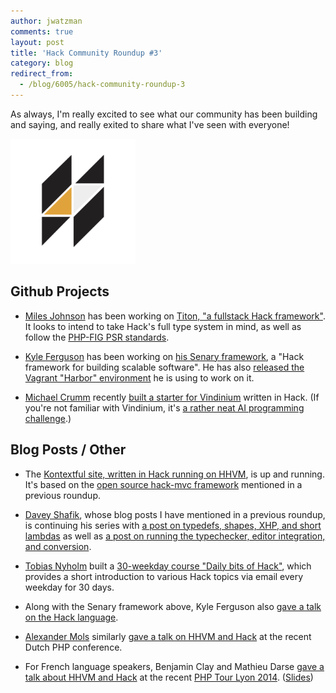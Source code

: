 ```yaml
---
author: jwatzman
comments: true
layout: post
title: 'Hack Community Roundup #3'
category: blog
redirect_from:
  - /blog/6005/hack-community-roundup-3
---
```


As always, I'm really excited to see what our community has been building and saying, and really exited to share what I've seen with everyone!

<img src="/static/logo.svg" alt="Hack Logo" style="width: 200px;"/>

<!--truncate-->

## Github Projects

  * [Miles Johnson](https://github.com/milesj) has been working on [Titon, "a fullstack Hack framework"](https://github.com/titon/framework). It looks to intend to take Hack's full type system in mind, as well as follow the [PHP-FIG PSR standards](http://www.php-fig.org/).

  * [Kyle Ferguson](https://github.com/kyleferguson) has been working on [his Senary framework](https://github.com/senary/core), a "Hack framework for building scalable software". He has also [released the Vagrant "Harbor" environment](https://github.com/senary/harbor) he is using to work on it.

  * [Michael Crumm](https://github.com/mcrumm) recently [built a starter for Vindinium](https://github.com/mcrumm/vindinium-hacklang) written in Hack. (If you're not familiar with Vindinium, it's [a rather neat AI programming challenge](http://vindinium.org/).)


## Blog Posts / Other


  * The [Kontextful site, written in Hack running on HHVM](http://kontextful.com/), is up and running. It's based on the [open source hack-mvc framework](https://github.com/esokullu/hack-mvc) mentioned in a previous roundup.

  * [Davey Shafik](https://blog.engineyard.com/authors/Davey%20Shafik), whose blog posts I have mentioned in a previous roundup, is continuing his series with [a post on typedefs, shapes, XHP, and short lambdas](https://blog.engineyard.com/2014/hhvm-hack-part-4) as well as [a post on running the typechecker, editor integration, and conversion](https://blog.engineyard.com/2014/hhvm-hack-part-5).

  * [Tobias Nyholm](https://github.com/Nyholm) built a [30-weekday course "Daily bits of Hack"](http://www.dailybitsof.com/courses/30-days-of-hack-hhvm), which provides a short introduction to various Hack topics via email every weekday for 30 days.

  * Along with the Senary framework above, Kyle Ferguson also [gave a talk on the Hack language](http://www.slideshare.net/kylegferg/intro-to-hack-hhvm).

  * [Alexander Mols](https://github.com/asm89) similarly [gave a talk on HHVM and Hack](https://speakerdeck.com/asm89/hhvm) at the recent Dutch PHP conference.

  * For French language speakers, Benjamin Clay and Mathieu Darse [gave a talk about HHVM and Hack](https://www.youtube.com/watch?v=gd6ewyJ2_DQ) at the recent [PHP Tour Lyon 2014](http://afup.org/pages/phptourlyon2014/). ([Slides](http://jolicode.github.io/hhvm-hack-conf/))
